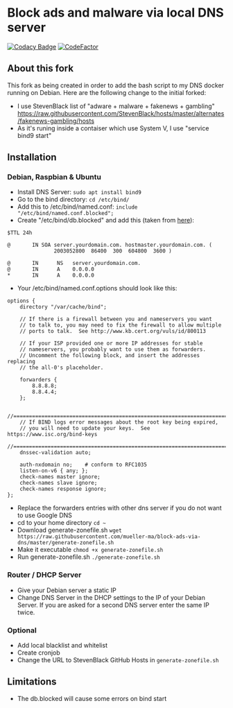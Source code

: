# Block ads and malware via local DNS server

[![Codacy Badge](https://api.codacy.com/project/badge/Grade/0016cad2e05d458ba0432653fcafbf18)](https://app.codacy.com/app/tdefise/block-ads-via-dns?utm_source=github.com&utm_medium=referral&utm_content=tdefise/block-ads-via-dns&utm_campaign=Badge_Grade_Dashboard) [![CodeFactor](https://www.codefactor.io/repository/github/tdefise/block-ads-via-dns/badge)](https://www.codefactor.io/repository/github/tdefise/block-ads-via-dns)

## About this fork
This fork as being created in order to add the bash script to my DNS docker running on Debian.
Here are the following change to the initial forked:
- I use StevenBlack list of "adware + malware + fakenews + gambling" <https://raw.githubusercontent.com/StevenBlack/hosts/master/alternates/fakenews-gambling/hosts>
- As it's runing inside a contaiser which use System V, I use "service bind9 start"

## Installation
### Debian, Raspbian & Ubuntu
- Install DNS Server: `sudo apt install bind9`
- Go to the bind directory: `cd /etc/bind/`
- Add this to /etc/bind/named.conf: `include "/etc/bind/named.conf.blocked";`
- Create "/etc/bind/db.blocked" and add this (taken from [here](http://www.deer-run.com/~hal/sysadmin/dns-advert.html)):
````
$TTL 24h

@       IN SOA server.yourdomain.com. hostmaster.yourdomain.com. (
               2003052800  86400  300  604800  3600 )

@       IN      NS   server.yourdomain.com.
@       IN      A    0.0.0.0
*       IN      A    0.0.0.0
````
- Your /etc/bind/named.conf.options should look like this:
````
options {
    directory "/var/cache/bind";

    // If there is a firewall between you and nameservers you want
    // to talk to, you may need to fix the firewall to allow multiple
    // ports to talk.  See http://www.kb.cert.org/vuls/id/800113

    // If your ISP provided one or more IP addresses for stable
    // nameservers, you probably want to use them as forwarders.
    // Uncomment the following block, and insert the addresses replacing
    // the all-0's placeholder.

    forwarders {
        8.8.8.8;
        8.8.4.4;
    };

    //========================================================================
    // If BIND logs error messages about the root key being expired,
    // you will need to update your keys.  See https://www.isc.org/bind-keys
    //========================================================================
    dnssec-validation auto;

    auth-nxdomain no;    # conform to RFC1035
    listen-on-v6 { any; };
    check-names master ignore;
    check-names slave ignore;
    check-names response ignore;
};
````
- Replace the forwarders entries with other dns server if you do not want to use Google DNS
- cd to your home directory `cd ~`
- Download generate-zonefile.sh `wget https://raw.githubusercontent.com/mueller-ma/block-ads-via-dns/master/generate-zonefile.sh`
- Make it executable `chmod +x generate-zonefile.sh`
- Run generate-zonefile.sh `./generate-zonefile.sh`

### Router / DHCP Server
- Give your Debian server a static IP
- Change DNS Server in the DHCP settings to the IP of your Debian Server. If you are asked for a second DNS server enter the same IP twice.

### Optional
- Add local blacklist and whitelist
- Create cronjob
- Change the URL to StevenBlack GitHub Hosts in `generate-zonefile.sh`

## Limitations
- The db.blocked will cause some errors on bind start
